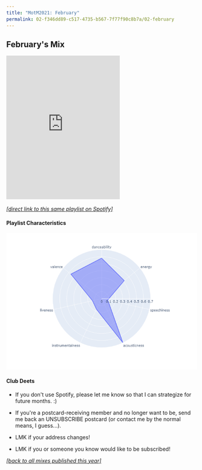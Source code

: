 ```yaml
---
title: "MotM2021: February"
permalink: 02-f346dd89-c517-4735-b567-7f77f90c8b7a/02-february
---
```


## February's Mix

<iframe src="https://open.spotify.com/embed/playlist/59LsqWanRpkaFGmTxlx6jE" width="300" height="380" frameborder="0" allowtransparency="true" allow="encrypted-media"></iframe>

[_[direct link to this same playlist on Spotify]_](https://open.spotify.com/playlist/59LsqWanRpkaFGmTxlx6jE?si=A-XjA70RRQO0imOJ2YSAng)

#### Playlist Characteristics

![February Radar Chart](../assets/feb2021-radar.png)

#### Club Deets
- If you don't use Spotify, please let me know so that I can strategize for future months. :)

- If you're a postcard-receiving member and no longer want to be, send me back an UNSUBSCRIBE postcard (or contact me by the normal means, I guess...).

- LMK if your address changes!

- LMK if you or someone you know would like to be subscribed!

[_[back to all mixes published this year]_](../index.md)
